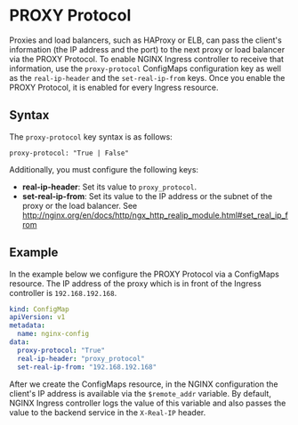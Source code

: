 # PROXY Protocol

Proxies and load balancers, such as HAProxy or ELB, can pass the client's information (the IP address and the port) to the next proxy or load balancer via the PROXY Protocol. To enable NGINX Ingress controller to receive that information, use the `proxy-protocol` ConfigMaps configuration key as well as the `real-ip-header` and the `set-real-ip-from` keys. Once you enable the PROXY Protocol, it is enabled for every Ingress resource.

## Syntax

The `proxy-protocol` key syntax is as follows:
```
proxy-protocol: "True | False"
```

Additionally, you must configure the following keys:
* **real-ip-header**: Set its value to `proxy_protocol`.
* **set-real-ip-from**: Set its value to the IP address or the subnet of the proxy or the load balancer. See http://nginx.org/en/docs/http/ngx_http_realip_module.html#set_real_ip_from

## Example

In the example below we configure the PROXY Protocol via a ConfigMaps resource. The IP address of the proxy which is in front of the Ingress controller is `192.168.192.168`.

```yaml
kind: ConfigMap
apiVersion: v1
metadata:
  name: nginx-config
data:
  proxy-protocol: "True"
  real-ip-header: "proxy_protocol"
  set-real-ip-from: "192.168.192.168"
```
After we create the ConfigMaps resource, in the NGINX configuration the client's IP address is available via the `$remote_addr` variable. By default, NGINX Ingress controller logs the value of this variable and also passes the value to the backend service in the `X-Real-IP` header.
